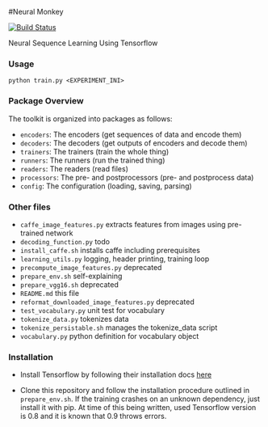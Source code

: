 #Neural Monkey

[![Build Status](https://travis-ci.org/ufal/neuralmonkey.svg?branch=master)](https://travis-ci.org/ufal/neuralmonkey)

Neural Sequence Learning Using Tensorflow


### Usage

`python train.py <EXPERIMENT_INI>`

### Package Overview

The toolkit is organized into packages as follows:

- `encoders`: The encoders (get sequences of data and encode them)
- `decoders`: The decoders (get outputs of encoders and decode them)
- `trainers`: The trainers (train the whole thing)
- `runners`: The runners (run the trained thing)
- `readers`: The readers (read files)
- `processors`: The pre- and postprocessors (pre- and postprocess data)
- `config`: The configuration (loading, saving, parsing)

### Other files

- `caffe_image_features.py` extracts features from images using pre-trained network
- `decoding_function.py` todo
- `install_caffe.sh` installs caffe including prerequisites
- `learning_utils.py` logging, header printing, training loop
- `precompute_image_features.py` deprecated
- `prepare_env.sh` self-explaining
- `prepare_vgg16.sh` deprecated
- `README.md` this file
- `reformat_downloaded_image_features.py` deprecated
- `test_vocabulary.py` unit test for vocabulary
- `tokenize_data.py` tokenizes data
- `tokenize_persistable.sh` manages the tokenize_data script
- `vocabulary.py` python definition for vocabulary object

### Installation

- Install Tensorflow by following their installation docs
  [here](https://www.tensorflow.org/versions/r0.8/get_started/os_setup.html#download-and-setup)

- Clone this repository and follow the installation procedure outlined in
`prepare_env.sh`. If the training crashes on an unknown dependency, just install
it with pip. At time of this being written, used Tensorflow version is 0.8 and
it is known that 0.9 throws errors.